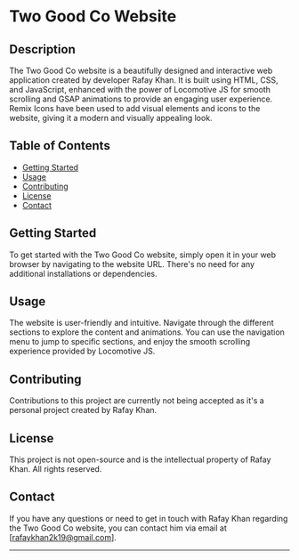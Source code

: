 # Two Good Co Website

## Description

The Two Good Co website is a beautifully designed and interactive web application created by developer Rafay Khan. It is built using HTML, CSS, and JavaScript, enhanced with the power of Locomotive JS for smooth scrolling and GSAP animations to provide an engaging user experience. Remix Icons have been used to add visual elements and icons to the website, giving it a modern and visually appealing look.

## Table of Contents

- [Getting Started](#getting-started)
- [Usage](#usage)
- [Contributing](#contributing)
- [License](#license)
- [Contact](#contact)

## Getting Started

To get started with the Two Good Co website, simply open it in your web browser by navigating to the website URL. There's no need for any additional installations or dependencies.

## Usage

The website is user-friendly and intuitive. Navigate through the different sections to explore the content and animations. You can use the navigation menu to jump to specific sections, and enjoy the smooth scrolling experience provided by Locomotive JS.

## Contributing

Contributions to this project are currently not being accepted as it's a personal project created by Rafay Khan.

## License

This project is not open-source and is the intellectual property of Rafay Khan. All rights reserved.

## Contact

If you have any questions or need to get in touch with Rafay Khan regarding the Two Good Co website, you can contact him via email at [rafaykhan2k19@gmail.com].

---
